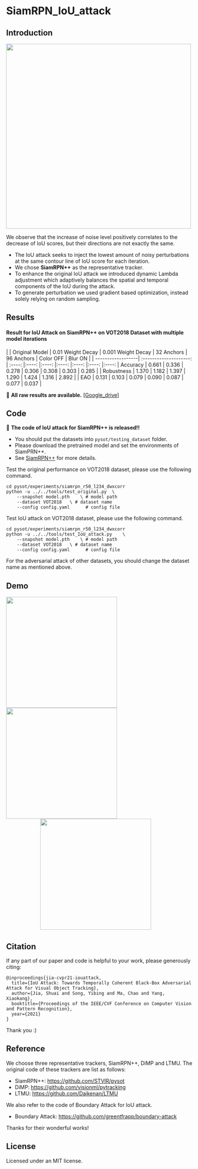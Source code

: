 # SiamRPN_IoU_attack



## Introduction

<img src="https://github.com/VISION-SJTU/IoUattack/blob/main/demo/intro.png" width='500'/><br/>

We observe that the increase of noise level positively correlates to the decrease of IoU scores, but their directions are not exactly the same.
- The IoU attack seeks to inject the lowest amount of noisy perturbations at the same contour line of IoU score for each iteration.
- We chose **SiamRPN++** as the representative tracker.
- To enhance the original IoU attack we introduced dynamic Lambda adjustment which adaptively balances the spatial and temporal components of the IoU
during the attack.
- To generate perturbation we used gradient based optimization, instead solely relying on random sampling.
  
## Results

 #### Result for IoU Attack on SiamRPN++ on VOT2018 Dataset with multiple model iterations
|                   | Original Model  |  0.01 Weight Decay  | 0.001 Weight Decay | 32 Anchors | 96 Anchors | Color OFF | Blur ON |
| ------------------| :--------------------:  | :----:  |:----: |:----: |:----: |:----: |:----: |:----:
| Accuracy         | 0.661 | 0.336 | 0.278 | 0.306 | 0.308 | 0.303 | 0.285 |
| Robustness | 1.370 | 1.182 | 1.397 | 1.290 | 1.424 | 1.316 | 2.892 |
| EAO | 0.131 | 0.103 | 0.079 | 0.090 | 0.087 | 0.077 | 0.037 |
 
:herb: **All raw results are available.**  [[Google_drive]](https://drive.google.com/drive/folders/1WjYJzsLEJZkB1dw-17ZLJNYZ9THK-jL4?usp=sharing)


## Code
:herb: **The code of IoU attack for SiamRPN++ is released!!**
- You should put the datasets into ```pysot/testing_dataset``` folder.
- Please download the pretrained model and set the environments of SiamPRN++.
- See [SiamRPN++](https://github.com/STVIR/pysot) for more details.

Test the original performance on VOT2018 dataset, please use the following command.
```
cd pysot/experiments/siamrpn_r50_l234_dwxcorr
python -u ../../tools/test_original.py 	\
	--snapshot model.pth 	\ # model path
	--dataset VOT2018 	\ # dataset name
	--config config.yaml	  # config file
```
Test IoU attack on VOT2018 dataset, please use the following command.
```
cd pysot/experiments/siamrpn_r50_l234_dwxcorr
python -u ../../tools/test_IoU_attack.py 	\
	--snapshot model.pth 	\ # model path
	--dataset VOT2018 	\ # dataset name
	--config config.yaml	  # config file
```

For the adversarial attack of other datasets, you should change the dataset name as mentioned above.

## Demo

<img src="https://github.com/VISION-SJTU/IoUattack/blob/main/demo/car_clean.gif" width='300'/>   <img src="https://github.com/VISION-SJTU/IoUattack/blob/main/demo/car_attack.gif" width='300'/><br/>
&emsp; &emsp;&emsp;&emsp;&emsp;&emsp; <img src="https://github.com/VISION-SJTU/IoUattack/blob/main/demo/legend.png" width='300'/><br/>


## Citation
If any part of our paper and code is helpful to your work, please generously citing: 
```
@inproceedings{jia-cvpr21-iouattack,
  title={IoU Attack: Towards Temporally Coherent Black-Box Adversarial Attack for Visual Object Tracking},
  author={Jia, Shuai and Song, Yibing and Ma, Chao and Yang, Xiaokang},
  booktitle={Proceedings of the IEEE/CVF Conference on Computer Vision and Pattern Recognition},
  year={2021}
}
```

Thank you :)

## Reference
We choose three representative trackers, SiamRPN++, DiMP and LTMU. 
The original code of these trackers are list as follows:
- SiamRPN++: https://github.com/STVIR/pysot
- DiMP: https://github.com/visionml/pytracking
- LTMU: https://github.com/Daikenan/LTMU

We also refer to the code of Boundary Attack for IoU attack.
- Boundary Attack: https://github.com/greentfrapp/boundary-attack

Thanks for their wonderful works!

## License
Licensed under an MIT license.
